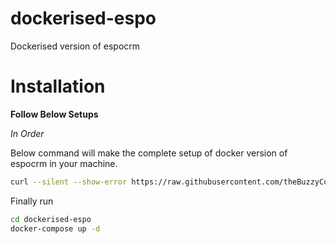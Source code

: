 # dockerised-espo
Dockerised version of espocrm


# Installation

**Follow Below Setups**

*In Order*

Below command will make the complete setup of docker version of espocrm in your machine.

```bash
curl --silent --show-error https://raw.githubusercontent.com/theBuzzyCoder/dockerised-espo/master/installer.sh | sh
```

Finally run

```bash
cd dockerised-espo
docker-compose up -d
```
